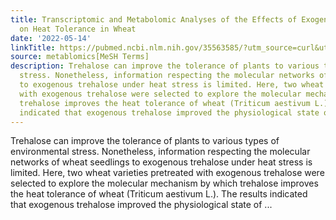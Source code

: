```yaml
---
title: Transcriptomic and Metabolomic Analyses of the Effects of Exogenous Trehalose
  on Heat Tolerance in Wheat
date: '2022-05-14'
linkTitle: https://pubmed.ncbi.nlm.nih.gov/35563585/?utm_source=curl&utm_medium=rss&utm_campaign=pubmed-2&utm_content=1Zkrxt7ktlCbHBXEV3v65xxSnkSWNsJ1A6Fq3gBniKhGfIUslK&fc=20210907212339&ff=20220518212700&v=2.17.6
source: metablomics[MeSH Terms]
description: Trehalose can improve the tolerance of plants to various types of environmental
  stress. Nonetheless, information respecting the molecular networks of wheat seedlings
  to exogenous trehalose under heat stress is limited. Here, two wheat varieties pretreated
  with exogenous trehalose were selected to explore the molecular mechanism by which
  trehalose improves the heat tolerance of wheat (Triticum aestivum L.). The results
  indicated that exogenous trehalose improved the physiological state of ...
---
```

Trehalose can improve the tolerance of plants to various types of environmental stress. Nonetheless, information respecting the molecular networks of wheat seedlings to exogenous trehalose under heat stress is limited. Here, two wheat varieties pretreated with exogenous trehalose were selected to explore the molecular mechanism by which trehalose improves the heat tolerance of wheat (Triticum aestivum L.). The results indicated that exogenous trehalose improved the physiological state of ...